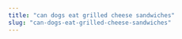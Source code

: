 ```yaml
---
title: "can dogs eat grilled cheese sandwiches"
slug: "can-dogs-eat-grilled-cheese-sandwiches"
---
```


